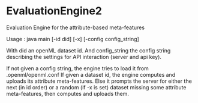# EvaluationEngine2
Evaluation Engine for the attribute-based meta-features

Usage : java main [-id did] [-x] [-config config_string]

With did an openML dataset id.
And config_string the config string describing the settings for API interaction (server and api key).

If not given a config string, the engine tries to load it from .openml/openml.conf
If given a dataset id, the engine computes and uploads its attribute meta-features.
Else it prompts the server for either the next (in id order) or a random (if -x is set) dataset missing some attribute meta-features, then computes and uploads them.

